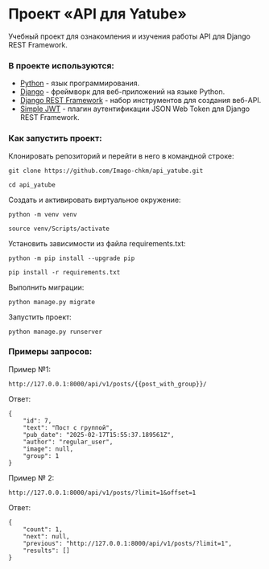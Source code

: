 # Проект «API для Yatube»

Учебный проект для ознакомления и изучения работы API для Django REST Framework.

### В проекте используются:

- [Python](https://www.python.org/) - язык программирования.
- [Django](https://www.djangoproject.com/) - фреймворк для веб-приложений на языке Python.
- [Django REST Framework](https://www.django-rest-framework.org/) - набор инструментов для создания веб-API.
- [Simple JWT](https://django-rest-framework-simplejwt.readthedocs.io/en/latest/) - плагин аутентификации JSON Web Token для Django REST Framework.

### Как запустить проект:
Клонировать репозиторий и перейти в него в командной строке:

```
git clone https://github.com/Imago-chkm/api_yatube.git
```
```
cd api_yatube
```
Cоздать и активировать виртуальное окружение:
```
python -m venv venv
```
```
source venv/Scripts/activate
```
Установить зависимости из файла requirements.txt:
```
python -m pip install --upgrade pip
```
```
pip install -r requirements.txt
```
Выполнить миграции:
```
python manage.py migrate
```
Запустить проект:
```
python manage.py runserver
```
### Примеры запросов:
Пример №1:
```
http://127.0.0.1:8000/api/v1/posts/{{post_with_group}}/
```
Ответ:
```
{
    "id": 7,
    "text": "Пост с группой",
    "pub_date": "2025-02-17T15:55:37.189561Z",
    "author": "regular_user",
    "image": null,
    "group": 1
}
```
Пример № 2:
```
http://127.0.0.1:8000/api/v1/posts/?limit=1&offset=1
```
Ответ:
```
{
    "count": 1,
    "next": null,
    "previous": "http://127.0.0.1:8000/api/v1/posts/?limit=1",
    "results": []
}
```

